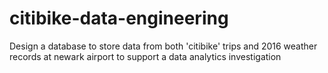 # citibike-data-engineering
Design a database to store data from both 'citibike' trips and 2016 weather records at newark airport to support a data analytics investigation
